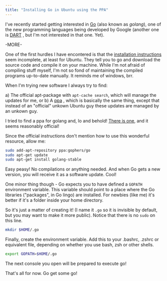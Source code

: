 ```yaml
---
title: "Installing Go in Ubuntu using the PPA"
---
```


I've recently started getting interested in [Go](http://golang.org) (also known as *golang*), one of the new programming languages being developed by Google (another one is [DART](http://www.dartlang.org/) , but I'm not interested in that one. Yet).

-MORE-

One of the first hurdles I have encontered is that the [installation instructions](http://golang.org/doc/install#freebsd_linux) seem incomplete, at least for Ubuntu.
They tell you to go and download the source code and compile it on your machine. While I'm not afraid of compiling stuff myself, I'm not so fond of maintaining the compiled programs up-to-date manually. It reminds me of windows, brr.

When I'm trying new software I always try to find:

a) The official apt-package with `apt-cache search`, which will manage the updates for me, or
b) A [ppa](http://www.makeuseof.com/tag/ubuntu-ppa-technology-explained/) , which is basically the same thing, except that
   instead of an "official" unkown Ubuntu guy these updates are managed by an unkown guy.

I tried to find a ppa for golang and, lo and behold! [There is one](https://launchpad.net/~gophers/+archive/go), and it seems reasonably official!

Since the official instructions don't mention how to use this wonderful resource, allow me:

``` bash
sudo add-apt-repository ppa:gophers/go
sudo apt-get update
sudo apt-get install golang-stable
```

Easy peasy! No compilations or anything needed. And when Go gets a new version, you will receive it as a software update. Cool!

One minor thing though - Go expects you to have defined a `GOPATH` environment variable. This variable should point to a place where the Go libraries ("packages", in
Go lingo) are installed. For newbies (like me) it's better if it's a folder inside your home directory.

So it's just a matter of creating it! (I name it `.go` so it is invisible by default, but you may want to make it more public). Notice that there is no `sudo` on this line.

``` bash
mkdir $HOME/.go
```

Finally, create the environment variable. Add this to your .bashrc, .zshrc or equivalent file, depending on whether you use bash, zsh or other shells.

``` bash
export GOPATH=$HOME/.go
```

The next console you open will be prepared to execute go!

That's all for now. Go get some go!
